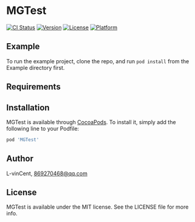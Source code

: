 # MGTest

[![CI Status](https://img.shields.io/travis/L-vinCent/MGTest.svg?style=flat)](https://travis-ci.org/L-vinCent/MGTest)
[![Version](https://img.shields.io/cocoapods/v/MGTest.svg?style=flat)](https://cocoapods.org/pods/MGTest)
[![License](https://img.shields.io/cocoapods/l/MGTest.svg?style=flat)](https://cocoapods.org/pods/MGTest)
[![Platform](https://img.shields.io/cocoapods/p/MGTest.svg?style=flat)](https://cocoapods.org/pods/MGTest)

## Example

To run the example project, clone the repo, and run `pod install` from the Example directory first.

## Requirements

## Installation

MGTest is available through [CocoaPods](https://cocoapods.org). To install
it, simply add the following line to your Podfile:

```ruby
pod 'MGTest'
```

## Author

L-vinCent, 869270468@qq.com

## License

MGTest is available under the MIT license. See the LICENSE file for more info.
